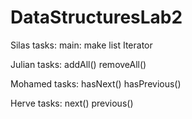 # DataStructuresLab2

Silas tasks:
main:
make list Iterator

Julian tasks:
addAll()
removeAll()

Mohamed tasks:
hasNext()
hasPrevious()

Herve tasks:
next()
previous()





